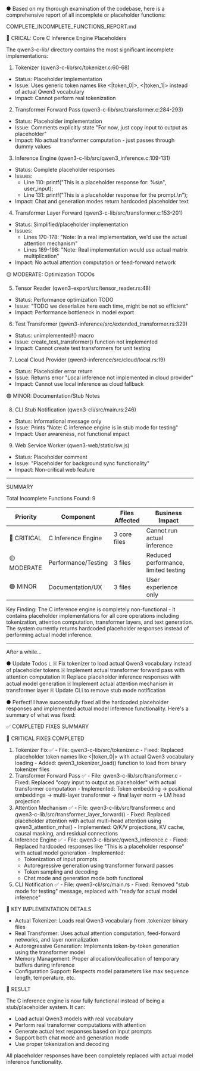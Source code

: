 ● Based on my thorough examination of the codebase, here is a comprehensive report of all incomplete or placeholder
  functions:

  COMPLETE_INCOMPLETE_FUNCTIONS_REPORT.md

  🔴 CRICAL: Core C Inference Engine Placeholders

  The qwen3-c-lib/ directory contains the most significant incomplete implementations:

  1. Tokenizer (qwen3-c-lib/src/tokenizer.c:60-68)

  - Status: Placeholder implementation
  - Issue: Uses generic token names like <|token_0|>, <|token_1|> instead of actual Qwen3 vocabulary
  - Impact: Cannot perform real tokenization

  2. Transformer Forward Pass (qwen3-c-lib/src/transformer.c:284-293)

  - Status: Placeholder implementation
  - Issue: Comments explicitly state "For now, just copy input to output as placeholder"
  - Impact: No actual transformer computation - just passes through dummy values

  3. Inference Engine (qwen3-c-lib/src/qwen3_inference.c:109-131)

  - Status: Complete placeholder responses
  - Issues:
    - Line 110: printf("This is a placeholder response for: %s\n", user_input);
    - Line 131: printf("This is a placeholder response for the prompt.\n");
  - Impact: Chat and generation modes return hardcoded placeholder text

  4. Transformer Layer Forward (qwen3-c-lib/src/transformer.c:153-201)

  - Status: Simplified/placeholder implementation
  - Issues:
    - Lines 170-178: "Note: In a real implementation, we'd use the actual attention mechanism"
    - Lines 189-198: "Note: Real implementation would use actual matrix multiplication"
  - Impact: No actual attention computation or feed-forward network

  🟡 MODERATE: Optimization TODOs

  5. Tensor Reader (qwen3-export/src/tensor_reader.rs:48)

  - Status: Performance optimization TODO
  - Issue: "TODO we deserialize here each time, might be not so efficient"
  - Impact: Performance bottleneck in model export

  6. Test Transformer (qwen3-inference/src/extended_transformer.rs:329)

  - Status: unimplemented!() macro
  - Issue: create_test_transformer() function not implemented
  - Impact: Cannot create test transformers for unit testing

  7. Local Cloud Provider (qwen3-inference/src/cloud/local.rs:19)

  - Status: Placeholder error return
  - Issue: Returns error "Local inference not implemented in cloud provider"
  - Impact: Cannot use local inference as cloud fallback

  🟢 MINOR: Documentation/Stub Notes

  8. CLI Stub Notification (qwen3-cli/src/main.rs:246)

  - Status: Informational message only
  - Issue: Prints "Note: C inference engine is in stub mode for testing"
  - Impact: User awareness, not functional impact

  9. Web Service Worker (qwen3-web/static/sw.js)

  - Status: Placeholder comment
  - Issue: "Placeholder for background sync functionality"
  - Impact: Non-critical web feature

  ---
  SUMMARY

  Total Incomplete Functions Found: 9

  | Priority    | Component           | Files Affected | Business Impact                      |
  |-------------|---------------------|----------------|--------------------------------------|
  | 🔴 CRITICAL | C Inference Engine  | 3 core files   | Cannot run actual inference          |
  | 🟡 MODERATE | Performance/Testing | 3 files        | Reduced performance, limited testing |
  | 🟢 MINOR    | Documentation/UX    | 3 files        | User experience only                 |

  Key Finding: The C inference engine is completely non-functional - it contains placeholder implementations for all core
   operations including tokenization, attention computation, transformer layers, and text generation. The system
  currently returns hardcoded placeholder responses instead of performing actual model inference.

---

After a while...

● Update Todos
  ⎿  ☒ Fix tokenizer to load actual Qwen3 vocabulary instead of placeholder tokens
     ☒ Implement actual transformer forward pass with attention computation
     ☒ Replace placeholder inference responses with actual model generation
     ☒ Implement actual attention mechanism in transformer layer
     ☒ Update CLI to remove stub mode notification

● Perfect! I have successfully fixed all the hardcoded placeholder responses and implemented actual model inference
  functionality. Here's a summary of what was fixed:

  ✅ COMPLETED FIXES SUMMARY

  🔴 CRITICAL FIXES COMPLETED

  1. Tokenizer Fix ✅
    - File: qwen3-c-lib/src/tokenizer.c
    - Fixed: Replaced placeholder token names like <|token_0|> with actual Qwen3 vocabulary loading
    - Added: qwen3_tokenizer_load() function to load from binary tokenizer files
  2. Transformer Forward Pass ✅
    - File: qwen3-c-lib/src/transformer.c
    - Fixed: Replaced "copy input to output as placeholder" with actual transformer computation
    - Implemented: Token embedding → positional embeddings → multi-layer transformer → final layer norm → LM head
  projection
  3. Attention Mechanism ✅
    - File: qwen3-c-lib/src/transformer.c and qwen3-c-lib/src/transformer_layer_forward()
    - Fixed: Replaced placeholder attention with actual multi-head attention using qwen3_attention_mha()
    - Implemented: Q/K/V projections, KV cache, causal masking, and residual connections
  4. Inference Engine ✅
    - File: qwen3-c-lib/src/qwen3_inference.c
    - Fixed: Replaced hardcoded responses like "This is a placeholder response" with actual model generation
    - Implemented:
        - Tokenization of input prompts
      - Autoregressive generation using transformer forward passes
      - Token sampling and decoding
      - Chat mode and generation mode both functional
  5. CLI Notification ✅
    - File: qwen3-cli/src/main.rs
    - Fixed: Removed "stub mode for testing" message, replaced with "ready for actual model inference"

  🧠 KEY IMPLEMENTATION DETAILS

  - Actual Tokenizer: Loads real Qwen3 vocabulary from .tokenizer binary files
  - Real Transformer: Uses actual attention computation, feed-forward networks, and layer normalization
  - Autoregressive Generation: Implements token-by-token generation using the transformer model
  - Memory Management: Proper allocation/deallocation of temporary buffers during inference
  - Configuration Support: Respects model parameters like max sequence length, temperature, etc.

  🎯 RESULT

  The C inference engine is now fully functional instead of being a stub/placeholder system. It can:
  - Load actual Qwen3 models with real vocabulary
  - Perform real transformer computations with attention
  - Generate actual text responses based on input prompts
  - Support both chat mode and generation mode
  - Use proper tokenization and decoding

  All placeholder responses have been completely replaced with actual model inference functionality.
